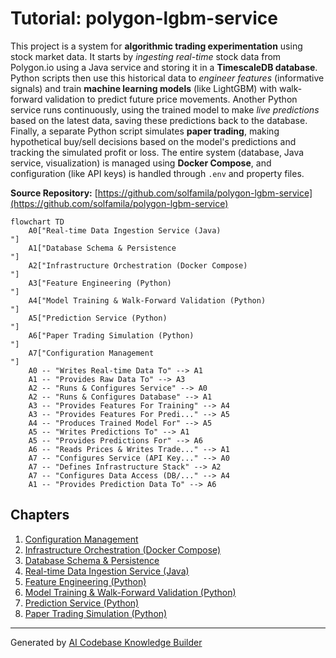 # Tutorial: polygon-lgbm-service

This project is a system for **algorithmic trading experimentation** using stock market data.
It starts by *ingesting real-time* stock data from Polygon.io using a Java service and storing it in a **TimescaleDB database**.
Python scripts then use this historical data to *engineer features* (informative signals) and train **machine learning models** (like LightGBM) with walk-forward validation to predict future price movements.
Another Python service runs continuously, using the trained model to make *live predictions* based on the latest data, saving these predictions back to the database.
Finally, a separate Python script simulates **paper trading**, making hypothetical buy/sell decisions based on the model's predictions and tracking the simulated profit or loss.
The entire system (database, Java service, visualization) is managed using **Docker Compose**, and configuration (like API keys) is handled through `.env` and property files.


**Source Repository:** [https://github.com/solfamila/polygon-lgbm-service](https://github.com/solfamila/polygon-lgbm-service)

```mermaid
flowchart TD
    A0["Real-time Data Ingestion Service (Java)
"]
    A1["Database Schema & Persistence
"]
    A2["Infrastructure Orchestration (Docker Compose)
"]
    A3["Feature Engineering (Python)
"]
    A4["Model Training & Walk-Forward Validation (Python)
"]
    A5["Prediction Service (Python)
"]
    A6["Paper Trading Simulation (Python)
"]
    A7["Configuration Management
"]
    A0 -- "Writes Real-time Data To" --> A1
    A1 -- "Provides Raw Data To" --> A3
    A2 -- "Runs & Configures Service" --> A0
    A2 -- "Runs & Configures Database" --> A1
    A3 -- "Provides Features For Training" --> A4
    A3 -- "Provides Features For Predi..." --> A5
    A4 -- "Produces Trained Model For" --> A5
    A5 -- "Writes Predictions To" --> A1
    A5 -- "Provides Predictions For" --> A6
    A6 -- "Reads Prices & Writes Trade..." --> A1
    A7 -- "Configures Service (API Key..." --> A0
    A7 -- "Defines Infrastructure Stack" --> A2
    A7 -- "Configures Data Access (DB/..." --> A4
    A1 -- "Provides Prediction Data To" --> A6
```

## Chapters

1. [Configuration Management
](01_configuration_management_.md)
2. [Infrastructure Orchestration (Docker Compose)
](02_infrastructure_orchestration__docker_compose__.md)
3. [Database Schema & Persistence
](03_database_schema___persistence_.md)
4. [Real-time Data Ingestion Service (Java)
](04_real_time_data_ingestion_service__java__.md)
5. [Feature Engineering (Python)
](05_feature_engineering__python__.md)
6. [Model Training & Walk-Forward Validation (Python)
](06_model_training___walk_forward_validation__python__.md)
7. [Prediction Service (Python)
](07_prediction_service__python__.md)
8. [Paper Trading Simulation (Python)
](08_paper_trading_simulation__python__.md)


---

Generated by [AI Codebase Knowledge Builder](https://github.com/The-Pocket/Tutorial-Codebase-Knowledge)